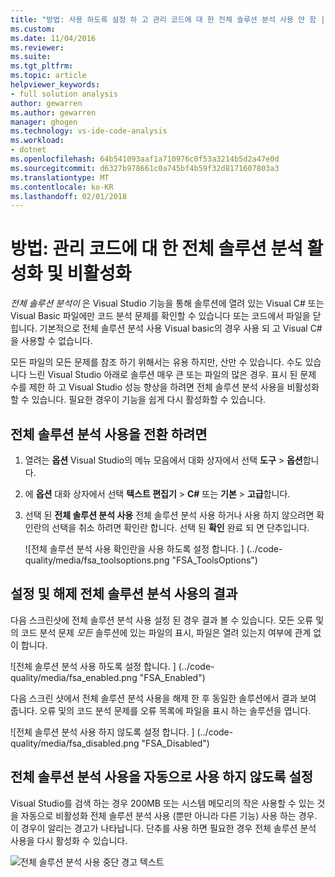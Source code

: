 ```yaml
---
title: "방법: 사용 하도록 설정 하 고 관리 코드에 대 한 전체 솔루션 분석 사용 안 함 | Microsoft Docs"
ms.custom: 
ms.date: 11/04/2016
ms.reviewer: 
ms.suite: 
ms.tgt_pltfrm: 
ms.topic: article
helpviewer_keywords:
- full solution analysis
author: gewarren
ms.author: gewarren
manager: ghogen
ms.technology: vs-ide-code-analysis
ms.workload:
- dotnet
ms.openlocfilehash: 64b541093aaf1a710976c0f53a3214b5d2a47e0d
ms.sourcegitcommit: d6327b978661c0a745bf4b59f32d8171607803a3
ms.translationtype: MT
ms.contentlocale: ko-KR
ms.lasthandoff: 02/01/2018
---
```

# <a name="how-to-enable-and-disable-full-solution-analysis-for-managed-code"></a>방법: 관리 코드에 대 한 전체 솔루션 분석 활성화 및 비활성화

*전체 솔루션 분석이* 은 Visual Studio 기능을 통해 솔루션에 열려 있는 Visual C# 또는 Visual Basic 파일에만 코드 분석 문제를 확인할 수 있습니다 또는 코드에서 파일을 닫힙니다. 기본적으로 전체 솔루션 분석 사용 Visual basic의 경우 사용 되 고 Visual C#을 사용할 수 없습니다.

모든 파일의 모든 문제를 참조 하기 위해서는 유용 하지만, 산만 수 있습니다. 수도 있습니다 느린 Visual Studio 아래로 솔루션 매우 큰 또는 파일의 많은 경우. 표시 된 문제 수를 제한 하 고 Visual Studio 성능 향상을 하려면 전체 솔루션 분석 사용을 비활성화할 수 있습니다. 필요한 경우이 기능을 쉽게 다시 활성화할 수 있습니다.

## <a name="to-toggle-full-solution-analysis"></a>전체 솔루션 분석 사용을 전환 하려면

1. 열려는 **옵션** Visual Studio의 메뉴 모음에서 대화 상자에서 선택 **도구** > **옵션**합니다.

1. 에 **옵션** 대화 상자에서 선택 **텍스트 편집기** > **C#** 또는 **기본**  >   **고급**합니다.

1. 선택 된 **전체 솔루션 분석 사용** 전체 솔루션 분석 사용 하거나 사용 하지 않으려면 확인란의 선택을 취소 하려면 확인란 합니다. 선택 된 **확인** 완료 되 면 단추입니다.

    ![전체 솔루션 분석 사용 확인란을 사용 하도록 설정 합니다. ] (../code-quality/media/fsa_toolsoptions.png "FSA_ToolsOptions")

## <a name="results-of-enabling-and-disabling-full-solution-analysis"></a>설정 및 해제 전체 솔루션 분석 사용의 결과

다음 스크린샷에 전체 솔루션 분석 사용 설정 된 경우 결과 볼 수 있습니다. 모든 오류 및의 코드 분석 문제 *모든* 솔루션에 있는 파일의 표시, 파일은 열려 있는지 여부에 관계 없이 합니다.

![전체 솔루션 분석 사용 하도록 설정 합니다. ] (../code-quality/media/fsa_enabled.png "FSA_Enabled")

다음 스크린 샷에서 전체 솔루션 분석 사용을 해제 한 후 동일한 솔루션에서 결과 보여 줍니다. 오류 및의 코드 분석 문제를 오류 목록에 파일을 표시 하는 솔루션을 엽니다.

![전체 솔루션 분석 사용 하지 않도록 설정 합니다. ] (../code-quality/media/fsa_disabled.png "FSA_Disabled")

## <a name="automatically-disabling-full-solution-analysis"></a>전체 솔루션 분석 사용을 자동으로 사용 하지 않도록 설정

Visual Studio를 검색 하는 경우 200MB 또는 시스템 메모리의 작은 사용할 수 있는 것을 자동으로 비활성화 전체 솔루션 분석 사용 (뿐만 아니라 다른 기능) 사용 하는 경우. 이 경우이 알리는 경고가 나타납니다. 단추를 사용 하면 필요한 경우 전체 솔루션 분석 사용을 다시 활성화 수 있습니다.

![전체 솔루션 분석 사용 중단 경고 텍스트](../code-quality/media/fsa_alert.png "FSA_Alert")